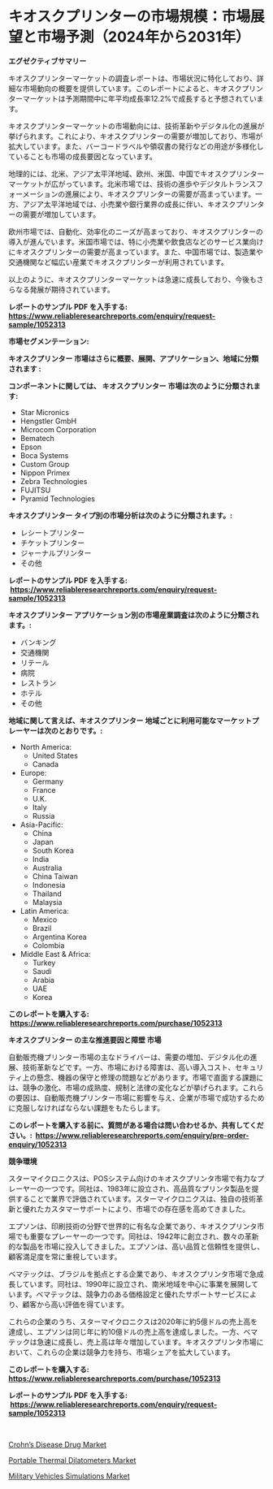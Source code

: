 <p><h1>キオスクプリンターの市場規模：市場展望と市場予測（2024年から2031年）</h1></p><p><strong>エグゼクティブサマリー</strong></p>
<p><p>キオスクプリンターマーケットの調査レポートは、市場状況に特化しており、詳細な市場動向の概要を提供しています。このレポートによると、キオスクプリンターマーケットは予測期間中に年平均成長率12.2%で成長すると予想されています。</p><p>キオスクプリンターマーケットの市場動向には、技術革新やデジタル化の進展が挙げられます。これにより、キオスクプリンターの需要が増加しており、市場が拡大しています。また、バーコードラベルや領収書の発行などの用途が多様化していることも市場の成長要因となっています。</p><p>地理的には、北米、アジア太平洋地域、欧州、米国、中国でキオスクプリンターマーケットが広がっています。北米市場では、技術の進歩やデジタルトランスフォーメーションの進展により、キオスクプリンターの需要が高まっています。一方、アジア太平洋地域では、小売業や銀行業界の成長に伴い、キオスクプリンターの需要が増加しています。</p><p>欧州市場では、自動化、効率化のニーズが高まっており、キオスクプリンターの導入が進んでいます。米国市場では、特に小売業や飲食店などのサービス業向けにキオスクプリンターの需要が高まっています。また、中国市場では、製造業や交通機関など幅広い産業でキオスクプリンターが利用されています。</p><p>以上のように、キオスクプリンターマーケットは急速に成長しており、今後もさらなる発展が期待されています。</p></p>
<p><strong>レポートのサンプル PDF を入手する: <a href="https://www.reliableresearchreports.com/enquiry/request-sample/1052313">https://www.reliableresearchreports.com/enquiry/request-sample/1052313</a></strong></p>
<p><strong>市場セグメンテーション:</strong></p>
<p><strong> キオスクプリンター 市場はさらに概要、展開、アプリケーション、地域に分類されます :</strong></p>
<p><strong>コンポーネントに関しては、 キオスクプリンター 市場は次のように分類されます: &nbsp;</strong></p>
<p><ul><li>Star Micronics</li><li>Hengstler GmbH</li><li>Microcom Corporation</li><li>Bematech</li><li>Epson</li><li>Boca Systems</li><li>Custom Group</li><li>Nippon Primex</li><li>Zebra Technologies</li><li>FUJITSU</li><li>Pyramid Technologies</li></ul></p>
<p><strong> キオスクプリンター タイプ別の市場分析は次のように分類されます。:</strong></p>
<p><ul><li>レシートプリンター</li><li>チケットプリンター</li><li>ジャーナルプリンター</li><li>その他</li></ul></p>
<p><strong>レポートのサンプル PDF を入手する: &nbsp;<a href="https://www.reliableresearchreports.com/enquiry/request-sample/1052313">https://www.reliableresearchreports.com/enquiry/request-sample/1052313</a></strong></p>
<p><strong> キオスクプリンター アプリケーション別の市場産業調査は次のように分類されます。:</strong></p>
<p><ul><li>バンキング</li><li>交通機関</li><li>リテール</li><li>病院</li><li>レストラン</li><li>ホテル</li><li>その他</li></ul></p>
<p><strong>地域に関して言えば、キオスクプリンター 地域ごとに利用可能なマーケットプレーヤーは次のとおりです。:</strong></p>
<p><ul>
    <li>
        North America:
        <ul>
            <li>United States</li>
            <li>Canada</li>
        </ul>
    </li>
    <li>
        Europe:
        <ul>
            <li>Germany</li>
            <li>France</li>
            <li>U.K.</li>
            <li>Italy</li>
            <li>Russia</li>
        </ul>
    </li>
    <li>
        Asia-Pacific:
        <ul>
            <li>China</li>
            <li>Japan</li>
            <li>South Korea</li>
            <li>India</li>
            <li>Australia</li>
            <li>China Taiwan</li>
            <li>Indonesia</li>
            <li>Thailand</li>
            <li>Malaysia</li>
        </ul>
    </li>
    <li>
        Latin America:
        <ul>
            <li>Mexico</li>
            <li>Brazil</li>
            <li>Argentina Korea</li>
            <li>Colombia</li>
        </ul>
    </li>
    <li>
        Middle East & Africa:
        <ul>
            <li>Turkey</li>
            <li>Saudi</li>
            <li>Arabia</li>
            <li>UAE</li>
            <li>Korea</li>
        </ul>
    </li>
    </ul></p>
<p><strong>このレポートを購入する: &nbsp;<a href="https://www.reliableresearchreports.com/purchase/1052313">https://www.reliableresearchreports.com/purchase/1052313</a></strong></p>
<p><strong>キオスクプリンター の主な推進要因と障壁 市場</strong></p>
<p><p>自動販売機プリンター市場の主なドライバーは、需要の増加、デジタル化の進展、技術革新などです。一方、市場における障害は、高い導入コスト、セキュリティ上の懸念、機器の保守と修理の問題などがあります。市場で直面する課題には、競争の激化、市場の成熟度、規制と法律の変化などが挙げられます。これらの要因は、自動販売機プリンター市場に影響を与え、企業が市場で成功するために克服しなければならない課題をもたらします。</p></p>
<p><strong>このレポートを購入する前に、質問がある場合は問い合わせるか、共有してください。:&nbsp; <a href="https://www.reliableresearchreports.com/enquiry/pre-order-enquiry/1052313">https://www.reliableresearchreports.com/enquiry/pre-order-enquiry/1052313</a></strong></p>
<p><strong>競争環境</strong></p>
<p><p>スターマイクロニクスは、POSシステム向けのキオスクプリンタ市場で有力なプレーヤーの一つです。同社は、1983年に設立され、高品質なプリンタ製品を提供することで業界で評価されています。スターマイクロニクスは、独自の技術革新と優れたカスタマーサポートにより、市場での存在感を高めてきました。</p><p>エプソンは、印刷技術の分野で世界的に有名な企業であり、キオスクプリンタ市場でも重要なプレーヤーの一つです。同社は、1942年に創立され、数々の革新的な製品を市場に投入してきました。エプソンは、高い品質と信頼性を提供し、顧客満足度を常に重視しています。</p><p>ベマテックは、ブラジルを拠点とする企業であり、キオスクプリンタ市場で急成長しています。同社は、1990年に設立され、南米地域を中心に事業を展開しています。ベマテックは、競争力のある価格設定と優れたサポートサービスにより、顧客から高い評価を得ています。</p><p>これらの企業のうち、スターマイクロニクスは2020年に約5億ドルの売上高を達成し、エプソンは同じ年に約10億ドルの売上高を達成しました。一方、ベマテックは急速に成長し、売上高は年々増加しています。キオスクプリンタ市場において、これらの企業は競争力を持ち、市場シェアを拡大しています。</p></p>
<p><strong>このレポートを購入する: &nbsp; <a href="https://www.reliableresearchreports.com/purchase/1052313">https://www.reliableresearchreports.com/purchase/1052313</a></strong></p>
<p><strong>レポートのサンプル PDF を入手する: &nbsp;<a href="https://www.reliableresearchreports.com/enquiry/request-sample/1052313">https://www.reliableresearchreports.com/enquiry/request-sample/1052313</a></strong><strong></strong></p>
<p>&nbsp;</p>
<p><p><a href="https://view.publitas.com/reportprime-1/crohns-disease-drug-market-research-report-unlocks-analysis-on-the-market-financial-status-market-size-and-market-revenue-upto-2030/">Crohn’s Disease Drug Market</a></p><p><a href="https://view.publitas.com/reportprime-1/portable-thermal-dilatometers-market-furnish-information-about-market-size-market-share-market-dynamics-and-projections-spanning-from-2023-to-2030/">Portable Thermal Dilatometers Market</a></p><p><a href="https://view.publitas.com/reportprime-1/military-vehicles-simulations-market-size-evaluating-its-market-trends-growth-and-projections-2023-2030/">Military Vehicles Simulations Market</a></p></p>
